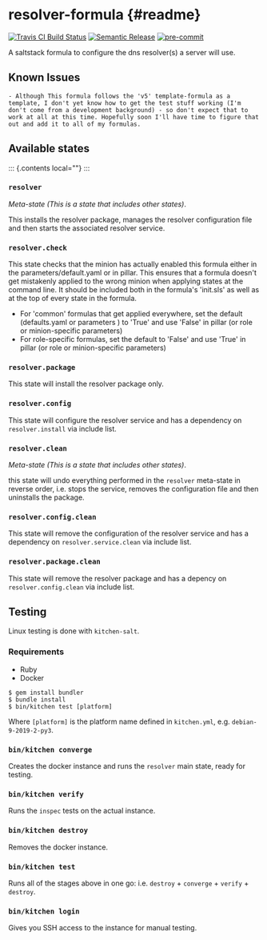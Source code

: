 resolver-formula {#readme}
================

[![Travis CI Build Status](https://travis-ci.com/saltstack-formulas/resolver-formula.svg?branch=master)](https://travis-ci.com/saltstack-formulas/resolver-formula)
[![Semantic Release](https://img.shields.io/badge/%20%20%F0%9F%93%A6%F0%9F%9A%80-semantic--release-e10079.svg)](https://github.com/semantic-release/semantic-release)
[![pre-commit](https://img.shields.io/badge/pre--commit-enabled-brightgreen?logo=pre-commit&logoColor=white)](https://github.com/pre-commit/pre-commit)

A saltstack formula to configure the dns resolver(s) a server will use.
 
Known Issues
-------------
    - Although This formula follows the 'v5' template-formula as a template, I don't yet know how to get the test stuff working (I'm don't come from a development background) - so don't expect that to work at all at this time. Hopefully soon I'll have time to figure that out and add it to all of my formulas.

Available states
----------------

::: {.contents local=""}
:::

### `resolver`

*Meta-state (This is a state that includes other states)*.

This installs the resolver package, manages the resolver configuration
file and then starts the associated resolver service.

### `resolver.check`

This state checks that the minion has actually enabled this formula either in the parameters/default.yaml or in pillar. 
This ensures that a formula doesn't get mistakenly applied to the wrong minion when applying states at the command line.
It should be included both in the formula's 'init.sls' as well as at the top of every state in the formula.

- For 'common' formulas that get applied everywhere, set the default (defaults.yaml  or parameters ) to 'True' and use 'False' in pillar (or role or minion-specific parameters) 
- For role-specific formulas, set the default to 'False' and use 'True' in pillar (or role or minion-specific parameters)
### `resolver.package`

This state will install the resolver package only.

### `resolver.config`

This state will configure the resolver service and has a dependency on
`resolver.install` via include list.

### `resolver.clean`

*Meta-state (This is a state that includes other states)*.

this state will undo everything performed in the `resolver` meta-state
in reverse order, i.e. stops the service, removes the configuration file
and then uninstalls the package.

### `resolver.config.clean`

This state will remove the configuration of the resolver service and has
a dependency on `resolver.service.clean` via include list.

### `resolver.package.clean`

This state will remove the resolver package and has a depency on
`resolver.config.clean` via include list.

Testing
-------

Linux testing is done with `kitchen-salt`.

### Requirements

-   Ruby
-   Docker

``` {.sourceCode .bash}
$ gem install bundler
$ bundle install
$ bin/kitchen test [platform]
```

Where `[platform]` is the platform name defined in `kitchen.yml`, e.g.
`debian-9-2019-2-py3`.

### `bin/kitchen converge`

Creates the docker instance and runs the `resolver` main state, ready
for testing.

### `bin/kitchen verify`

Runs the `inspec` tests on the actual instance.

### `bin/kitchen destroy`

Removes the docker instance.

### `bin/kitchen test`

Runs all of the stages above in one go: i.e. `destroy` + `converge` +
`verify` + `destroy`.

### `bin/kitchen login`

Gives you SSH access to the instance for manual testing.
